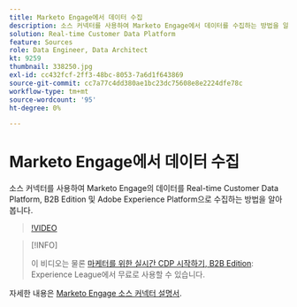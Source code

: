```yaml
---
title: Marketo Engage에서 데이터 수집
description: 소스 커넥터를 사용하여 Marketo Engage에서 데이터를 수집하는 방법을 알아봅니다.
solution: Real-time Customer Data Platform
feature: Sources
role: Data Engineer, Data Architect
kt: 9259
thumbnail: 338250.jpg
exl-id: cc432fcf-2ff3-48bc-8053-7a6d1f643869
source-git-commit: cc7a77c4dd380ae1bc23dc75608e8e2224dfe78c
workflow-type: tm+mt
source-wordcount: '95'
ht-degree: 0%

---
```


# Marketo Engage에서 데이터 수집

소스 커넥터를 사용하여 Marketo Engage의 데이터를 Real-time Customer Data Platform, B2B Edition 및 Adobe Experience Platform으로 수집하는 방법을 알아봅니다.

>[!VIDEO](https://video.tv.adobe.com/v/338250?quality=12&learn=on)

>[!INFO]
>
> 이 비디오는 물론 [마케터를 위한 실시간 CDP 시작하기, B2B Edition](https://experienceleague.adobe.com/?recommended=ExperiencePlatform-U-1-2021.rtcdp.b2b): Experience League에서 무료로 사용할 수 있습니다.

자세한 내용은 [Marketo Engage 소스 커넥터 설명서](https://experienceleague.adobe.com/docs/experience-platform/sources/connectors/adobe-applications/marketo/marketo.html).
